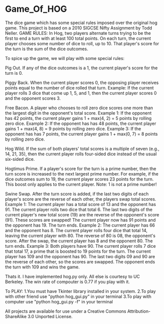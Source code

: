 # Game_Of_HOG
The dice game which has some special rules imposed over the original hog game.  This project is based on a 2010 SIGCSE Nifty Assignment by Todd Neller.
GAME RULES:
In Hog, two players alternate turns trying to be the first to end a turn with at least 100 total points. On each turn, the current player chooses some number of dice to roll, up to 10. That player's score for the turn is the sum of the dice outcomes.

To spice up the game, we will play with some special rules:

Pig Out. If any of the dice outcomes is a 1, the current player's score for the turn is 0.

Piggy Back. When the current player scores 0, the opposing player receives points equal to the number of dice rolled that turn.
Example: If the current player rolls 3 dice that come up 1, 5, and 1, then the current player scores 0 and the opponent scores 3.

Free Bacon. A player who chooses to roll zero dice scores one more than the largest digit in the opponent's total score.
Example 1: If the opponent has 42 points, the current player gains 1 + max(4, 2) = 5 points by rolling zero dice.
Example 2: If the opponent has has 48 points, the current player gains 1 + max(4, 8) = 9 points by rolling zero dice.
Example 3: If the opponent has has 7 points, the current player gains 1 + max(0, 7) = 8 points by rolling zero dice.

Hog Wild. If the sum of both players' total scores is a multiple of seven (e.g., 14, 21, 35), then the current player rolls four-sided dice instead of the usual six-sided dice.

Hogtimus Prime. If a player's score for the turn is a prime number, then the turn score is increased to the next largest prime number. For example, if the dice outcomes sum to 19, the current player scores 23 points for the turn. This boost only applies to the current player. Note: 1 is not a prime number!

Swine Swap. After the turn score is added, if the last two digits of each player's score are the reverse of each other, the players swap total scores.
Example 1: The current player has a total score of 13 and the opponent has 91. The current player rolls two dice that total 6. The last two digits of the current player's new total score (19) are the reverse of the opponent's score (91). These scores are swapped! The current player now has 91 points and the opponent has 19. The turn ends.
Example 2: The current player has 66 and the opponent has 8. The current player rolls four dice that total 14, leaving the current player with 80. The reverse of 80 is 08, the opponent's score. After the swap, the current player has 8 and the opponent 80. The turn ends.
Example 3: Both players have 90. The current player rolls 7 dice that total 17, a prime that is boosted to 19 points for the turn. The current player has 109 and the opponent has 90. The last two digits 09 and 90 are the reverse of each other, so the scores are swapped. The opponent ends the turn with 109 and wins the game.

Thats it. I have implemented hog.py only. All else is courtesy to UC Berkeley. The win rate of compouter is 0.77 if you play with it.

To PLAY:
1.You must have Tkinter library installed in your system.
2.To play with other friend use "python hog_gui.py" in your terminal
3.To play with computer use "python hog_gui.py -f" in your terminal

All projects are available for use under a Creative Commons Attribution-ShareAlike 3.0 Unported License.
